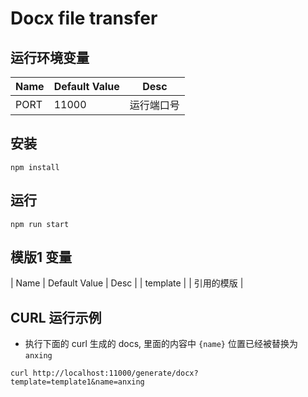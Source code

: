 # Docx file transfer


## 运行环境变量
| Name       | Default Value | Desc        |
| ---------- | ------------- | ----------- |
| PORT       | 11000         | 运行端口号 |

## 安装
```
npm install
```
## 运行
```
npm run start
```

## 模版1 变量
| Name       | Default Value | Desc        |
|  template  |               | 引用的模版        |


## CURL 运行示例
- 执行下面的 curl 生成的 docs, 里面的内容中 `{name}` 位置已经被替换为 `anxing`
```
curl http://localhost:11000/generate/docx?template=template1&name=anxing
```

